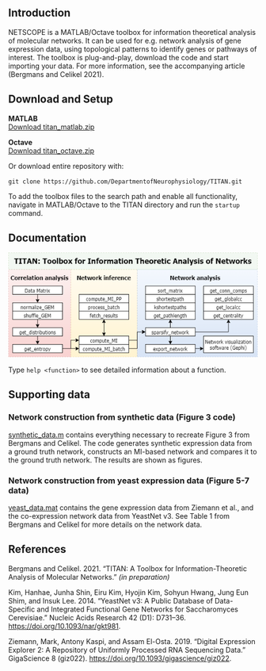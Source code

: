## Introduction
NETSCOPE is a MATLAB/Octave toolbox for information theoretical analysis of molecular networks. It can be used for e.g. network analysis of gene expression data, using topological patterns to identify genes or pathways of interest. The toolbox is plug-and-play, download the code and start importing your data. For more information, see the accompanying article (Bergmans and Celikel 2021).

## Download and Setup
**MATLAB**  
[Download titan_matlab.zip](https://github.com/DepartmentofNeurophysiology/TITAN/blob/master/Releases/titan_matlab.zip?raw=true)

**Octave**  
[Download titan_octave.zip](https://github.com/DepartmentofNeurophysiology/TITAN/blob/master/Releases/titan_octave.zip?raw=true)

Or download entire repository with:
```shell
git clone https://github.com/DepartmentofNeurophysiology/TITAN.git
```

To add the toolbox files to the search path and enable all functionality, navigate in MATLAB/Octave to the TITAN directory and run the `startup` command.

## Documentation
![Workflow](Documentation/workflow.png)

Type `help <function>` to see detailed information about a function.

## Supporting data
### Network construction from synthetic data (Figure 3 code)
[synthetic_data.m](synthetic_data.m) contains everything necessary to recreate Figure 3 from Bergmans and Celikel. The code generates synthetic expression data from a ground truth network, constructs an MI-based network and compares it to the ground truth network. The results are shown as figures.

### Network construction from yeast expression data (Figure 5-7 data)
[yeast_data.mat](yeast_data.mat) contains the gene expression data from Ziemann et al., and the co-expression network data from YeastNet v3. See Table 1 from Bergmans and Celikel for more details on the network data.

## References
Bergmans and Celikel. 2021. “TITAN: A Toolbox for Information-Theoretic Analysis of Molecular Networks.” *(in preparation)*

Kim, Hanhae, Junha Shin, Eiru Kim, Hyojin Kim, Sohyun Hwang, Jung Eun Shim, and Insuk Lee. 2014. “YeastNet v3: A Public Database of Data-Specific and Integrated Functional Gene Networks for Saccharomyces Cerevisiae.” Nucleic Acids Research 42 (D1): D731–36. https://doi.org/10.1093/nar/gkt981.

Ziemann, Mark, Antony Kaspi, and Assam El-Osta. 2019. “Digital Expression Explorer 2: A Repository of Uniformly Processed RNA Sequencing Data.” GigaScience 8 (giz022). https://doi.org/10.1093/gigascience/giz022.
